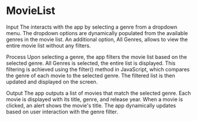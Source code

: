 # MovieList
Input
The interacts with the app by selecting a genre from a dropdown menu. The dropdown options are dynamically populated from the available genres in the movie list. An additional option, All Genres, allows to view the entire movie list without any filters.

Process
Upon selecting a genre, the app filters the movie list based on the selected genre. All Genres is selected, the entire list is displayed. This filtering is achieved using the filter() method in JavaScript, which compares the genre of each movie to the selected genre. The filtered list is then updated and displayed on the screen.

Output
The app outputs a list of movies that match the selected genre. Each movie is displayed with its title, genre, and release year. When a movie is clicked, an alert shows the movie's title. The app dynamically updates based on user interaction with the genre filter.
